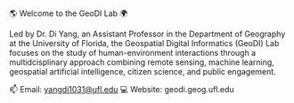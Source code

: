 🌎 Welcome to the GeoDI Lab 🌍

Led by Dr. Di Yang, an Assistant Professor in the Department of Geography at the University of Florida, the Geospatial Digital Informatics (GeoDI) Lab focuses on the study of human-environment interactions through a multidcisplinary approach combining remote sensing, machine learning, geospatial artificial intelligence, citizen science, and public engagement.

📫 Email: yangdi1031@ufl.edu
💻 Website: geodi.geog.ufl.edu
